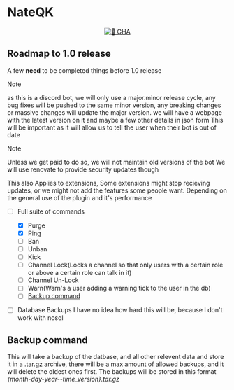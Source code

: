 # NateQK

<p align="center">
  <a href="https://github.com/RaidyQK/NateQK/actions/workflows/runner.yml">
    <img src="https://github.com/RaidyQK/NateQK/actions/workflows/runner.yml/badge.svg" alt="🔗 GHA">
  </a>
</p>


## Roadmap to 1.0 release

A few **need** to be completed things before 1.0 release
> [!NOTE]
> as this is a discord bot, we will only use a major.minor release cycle, any bug fixes will be pushed
> to the same minor version, any breaking changes or massive changes will update the major version.
> we will have a webpage with the latest version on it and maybe a few other details in json form
> This will be important as it will allow us to tell the user when their bot is out of date

> [!NOTE]
> Unless we get paid to do so, we will not maintain old versions of the bot
> We will use renovate to provide security updates though
>
> This also Applies to extensions,
> Some extensions might stop recieving updates, or we might not add the features some people want.
> Depending on the general use of the plugin and it's performance

- [ ] Full suite of commands
  - [x] Purge
  - [x] Ping
  - [ ] Ban
  - [ ] Unban
  - [ ] Kick
  - [ ] Channel Lock(Locks a channel so that only users with a certain role or above a certain role can talk in it)
  - [ ] Channel Un-Lock
  - [ ] Warn(Warn's a user adding a warning tick to the user in the db)
  - [ ] [Backup command](#backup-command)
- [ ] Database Backups
  I have no idea how hard this will be, because I don't work with nosql


## Backup command
This will take a backup of the datbase, and all other relevent data and store it in a .tar.gz
archive, there will be a max amount of allowed backups, and it will delete the oldest ones first.
The backups will be stored in this format *{month-day-year--time_version}.tar.gz*
